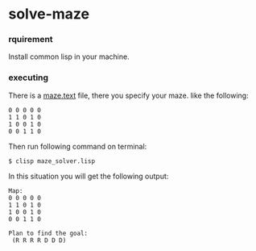 # solve-maze
### rquirement
Install common lisp in your machine.
### executing
There is a [maze.text](maze.txt) file, there you specify your maze. like the following:
```
0 0 0 0 0 
1 1 0 1 0 
1 0 0 1 0
0 0 1 1 0
```
Then run following command on terminal:
```
$ clisp maze_solver.lisp
```

In this situation you will get the following output:
```
Map:
0 0 0 0 0 
1 1 0 1 0 
1 0 0 1 0 
0 0 1 1 0 

Plan to find the goal:
 (R R R R D D D)
```